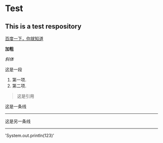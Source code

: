 # Test
## This is a test respository

[百度一下，你就知道](https://www.baidu.com)

**加粗**

*斜体*

这是一段

1. 第一项.
2. 第二项.

>这是引用

这是一条线

-----

这是另一条线

-------

'System.out.println(123)'

